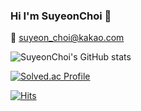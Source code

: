 ### Hi I'm SuyeonChoi 👋

<!--
**SuyeonChoi/SuyeonChoi** is a ✨ _special_ ✨ repository because its `README.md` (this file) appears on your GitHub profile.

Here are some ideas to get you started:

- 🔭 I’m currently working on ...
- 🌱 I’m currently learning ...
- 👯 I’m looking to collaborate on ...
- 🤔 I’m looking for help with ...
- 💬 Ask me about ...
- 📫 How to reach me: ...
- 😄 Pronouns: ...
- ⚡ Fun fact: ...
-->

📧 suyeon_choi@kakao.com
<br>

![SuyeonChoi's GitHub stats](https://github-readme-stats.vercel.app/api?username=SuyeonChoi&bg_color=30,e96443,904e95&title_color=fff&text_color=fff)
<br>

[![Solved.ac Profile](http://mazassumnida.wtf/api/v2/generate_badge?boj=tndus0120)](https://solved.ac/tndus0120)


[![Hits](https://hits.seeyoufarm.com/api/count/incr/badge.svg?url=https%3A%2F%2Fgithub.com%2FSuyeonChoi&count_bg=%23E7C5ED&title_bg=%23BCBCBC&icon=&icon_color=%23E7E7E7&title=hits&edge_flat=false)](https://hits.seeyoufarm.com)
